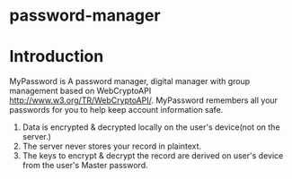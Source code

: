# password-manager

# Introduction
MyPassword is A password manager, digital manager with group management based on WebCryptoAPI http://www.w3.org/TR/WebCryptoAPI/. MyPassword remembers all your passwords for you to help keep account information safe.

1) Data is encrypted & decrypted locally on the user's device(not on the server.)
2) The server never stores your record in plaintext.
3) The keys to encrypt & decrypt the record are derived on user's device from the user's Master password.

